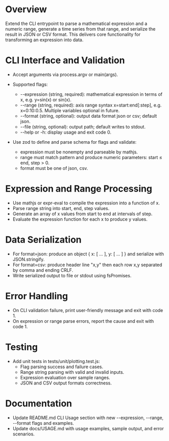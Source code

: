 # Overview
Extend the CLI entrypoint to parse a mathematical expression and a numeric range, generate a time series from that range, and serialize the result in JSON or CSV format. This delivers core functionality for transforming an expression into data.

# CLI Interface and Validation

- Accept arguments via process.argv or main(args).
- Supported flags:
  - --expression (string, required): mathematical expression in terms of x, e.g. y=sin(x) or sin(x).
  - --range (string, required): axis range syntax x=start:end[:step], e.g. x=0:10:0.5. Multiple variables optional in future.
  - --format (string, optional): output data format json or csv; default json.
  - --file (string, optional): output path; default writes to stdout.
  - --help or -h: display usage and exit code 0.

- Use zod to define and parse schema for flags and validate:
  - expression must be nonempty and parseable by mathjs.
  - range must match pattern and produce numeric parameters: start ≤ end, step > 0.
  - format must be one of json, csv.

# Expression and Range Processing

- Use mathjs or expr-eval to compile the expression into a function of x.
- Parse range string into start, end, step values.
- Generate an array of x values from start to end at intervals of step.
- Evaluate the expression function for each x to produce y values.

# Data Serialization

- For format=json: produce an object { x: [ ... ], y: [ ... ] } and serialize with JSON.stringify.
- For format=csv: produce header line "x,y" then each row x,y separated by comma and ending CRLF.
- Write serialized output to file or stdout using fsPromises.

# Error Handling

- On CLI validation failure, print user-friendly message and exit with code 1.
- On expression or range parse errors, report the cause and exit with code 1.

# Testing

- Add unit tests in tests/unit/plotting.test.js:
  - Flag parsing success and failure cases.
  - Range string parsing with valid and invalid inputs.
  - Expression evaluation over sample ranges.
  - JSON and CSV output formats correctness.

# Documentation

- Update README.md CLI Usage section with new --expression, --range, --format flags and examples.
- Update docs/USAGE.md with usage examples, sample output, and error scenarios.
